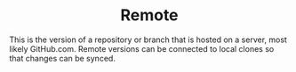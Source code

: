 # <center>Remote</center>
This is the version of a repository or branch that is hosted on a server, most likely GitHub.com. Remote versions can be connected to local clones so that changes can be synced.
